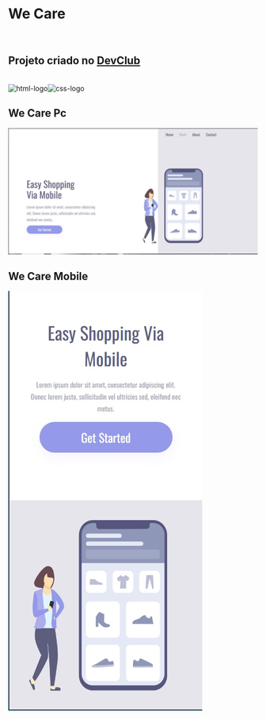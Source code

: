 <h1>We Care</h1>
<br>
<h2>Projeto criado no <a href="https://rodolfomori.com.br/devclub-comercial/">DevClub<a> </h2> 
<br>
<img src="https://img.shields.io/badge/HTML5-E34F26?style=for-the-badge&logo=html5&logoColor=white" alt="html-logo" /><img src="https://img.shields.io/badge/CSS3-1572B6?style=for-the-badge&logo=css3&logoColor=white" alt="css-logo"/> 
<h2>We Care Pc</h2>
<img src="https://github.com/vitorandrade222/primeiro-projeto-responsivo/blob/main/img/pc.jpg" alt="site-pc">
<h2>We Care Mobile</h2>
<img src="https://github.com/vitorandrade222/primeiro-projeto-responsivo/blob/main/img/mobile.jpg" alt="site-mobile">
